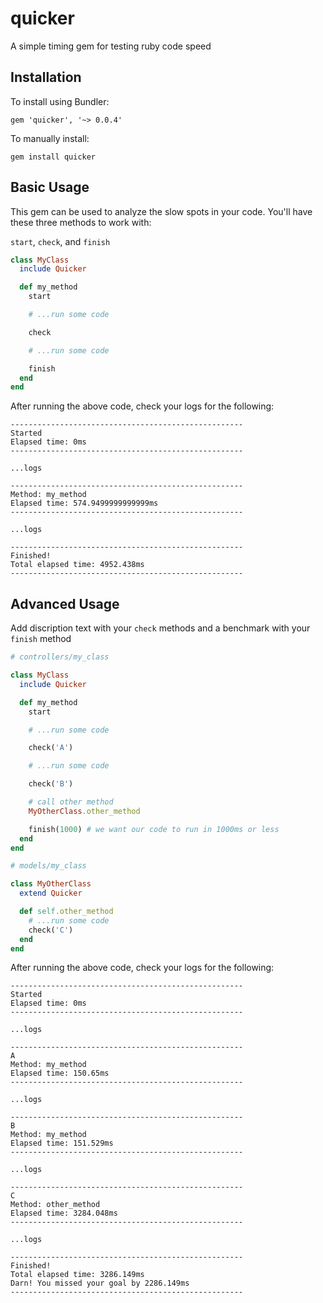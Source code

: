 # quicker

A simple timing gem for testing ruby code speed

## Installation

To install using Bundler:

```
gem 'quicker', '~> 0.0.4'
```

To manually install:

```
gem install quicker
```

## Basic Usage

This gem can be used to analyze the slow spots in your code. You'll have these three methods to work with:

`start`, `check`, and `finish`

```ruby
class MyClass
  include Quicker

  def my_method
    start

    # ...run some code

    check

    # ...run some code

    finish
  end
end

```

After running the above code, check your logs for the following:


```
----------------------------------------------------
Started
Elapsed time: 0ms
----------------------------------------------------

...logs

----------------------------------------------------
Method: my_method
Elapsed time: 574.9499999999999ms
----------------------------------------------------

...logs

----------------------------------------------------
Finished!
Total elapsed time: 4952.438ms
----------------------------------------------------
```

## Advanced Usage

Add discription text with your `check` methods and a benchmark with your `finish` method

```ruby
# controllers/my_class

class MyClass
  include Quicker

  def my_method
    start

    # ...run some code

    check('A')

    # ...run some code

    check('B')

    # call other method
    MyOtherClass.other_method

    finish(1000) # we want our code to run in 1000ms or less
  end
end

# models/my_class

class MyOtherClass
  extend Quicker

  def self.other_method
    # ...run some code
    check('C')
  end
end

```

After running the above code, check your logs for the following:

```
----------------------------------------------------
Started
Elapsed time: 0ms
----------------------------------------------------

...logs

----------------------------------------------------
A
Method: my_method
Elapsed time: 150.65ms
----------------------------------------------------

...logs

----------------------------------------------------
B
Method: my_method
Elapsed time: 151.529ms
----------------------------------------------------

...logs

----------------------------------------------------
C
Method: other_method
Elapsed time: 3284.048ms
----------------------------------------------------

...logs

----------------------------------------------------
Finished!
Total elapsed time: 3286.149ms
Darn! You missed your goal by 2286.149ms
----------------------------------------------------

```

